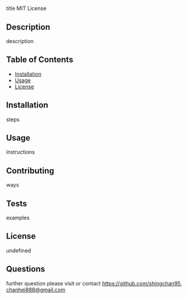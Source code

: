 # <Your-Project-Title>
   title
   MIT License

   ## Description
   description

   ## Table of Contents
  - [Installation](#installation)
  - [Usage](#usage)
  - [License](#license)

   ## Installation
   steps
   ## Usage
   instructions
   
   ## Contributing
   ways
   ## Tests
   examples
   ## License
   undefined


   ## Questions

   further question please visit or contact https://github.com/shingchan95, chanhei888@gmail.com
   